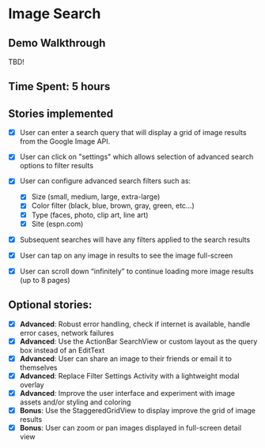 # Image Search

## Demo Walkthrough

TBD!

## Time Spent: 5 hours

## Stories implemented

- [x] User can enter a search query that will display a grid of image results from the Google Image API.

- [x] User can click on "settings" which allows selection of advanced search options to filter results

- [x] User can configure advanced search filters such as:

  - [x] Size (small, medium, large, extra-large)
  - [x] Color filter (black, blue, brown, gray, green, etc...)
  - [x] Type (faces, photo, clip art, line art)
  - [x] Site (espn.com)

- [x] Subsequent searches will have any filters applied to the search results
- [x] User can tap on any image in results to see the image full-screen
- [x] User can scroll down “infinitely” to continue loading more image results (up to 8 pages)

## Optional stories:

- [x] **Advanced**: Robust error handling, check if internet is available, handle error cases, network failures
- [x] **Advanced**: Use the ActionBar SearchView or custom layout as the query box instead of an EditText
- [x] **Advanced**: User can share an image to their friends or email it to themselves
- [x] **Advanced**: Replace Filter Settings Activity with a lightweight modal overlay
- [x] **Advanced**: Improve the user interface and experiment with image assets and/or styling and coloring
- [x] **Bonus**: Use the StaggeredGridView to display improve the grid of image results
- [x] **Bonus**: User can zoom or pan images displayed in full-screen detail view
